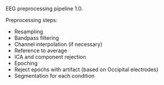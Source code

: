 EEG preprocessing pipeline 1.0. 

Preprocessing steps: 
- Resampling
- Bandpass filtering 
- Channel interpolation (if necessary)
- Reference to average
- ICA and component rejection
- Epoching
- Reject epochs with artifact (based on Occipital electrodes)
- Segmentation for each condition

